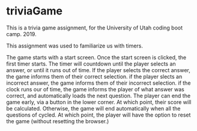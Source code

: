 # triviaGame
This is a trivia game assignment, for the University of Utah coding boot camp. 2019.


This assignment was used to familiarize us with timers. 

The game starts with a start screen. Once the start screen is clicked, the first timer starts.
The timer will countdown until the player selects an answer, or until it runs out of time.
If the player selects the correct answer, the game informs them of their correct selection.
if the player slects an incorrect answer, the game informs them of their incorrect selection.
if the clock runs our of time, the game informs the player of what answer was correct, and automatically loads the next question.
The player can end the game early, via a button in the lower corner. At which point, their score will be calculated.
Otherwise, the game will end automatically when all the questions of cycled. At which point, the player will have the option to reset the game (without resetting the browser.)